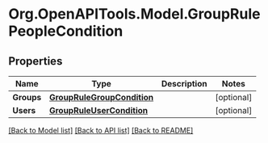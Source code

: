 # Org.OpenAPITools.Model.GroupRulePeopleCondition

## Properties

Name | Type | Description | Notes
------------ | ------------- | ------------- | -------------
**Groups** | [**GroupRuleGroupCondition**](GroupRuleGroupCondition.md) |  | [optional] 
**Users** | [**GroupRuleUserCondition**](GroupRuleUserCondition.md) |  | [optional] 

[[Back to Model list]](../README.md#documentation-for-models) [[Back to API list]](../README.md#documentation-for-api-endpoints) [[Back to README]](../README.md)

